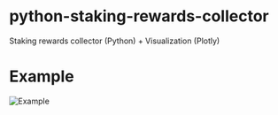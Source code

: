 # python-staking-rewards-collector
Staking rewards collector (Python) + Visualization (Plotly)

# Example
![Example](https://github.com/IskhakovAL/python-staking-rewards-collector-/blob/main/example.png?raw=true)
